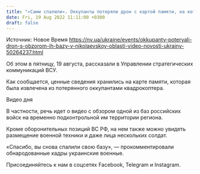 ```yaml
---
title: "«Сами спалили». Оккупанты потеряли дрон с картой памяти, на которой оказался обзор их базы — видео"
date: Fri, 19 Aug 2022 11:11:00 +0300
draft: false
---
```

Источник: Новое Время https://nv.ua/ukraine/events/okkupanty-poteryali-dron-s-obzorom-ih-bazy-v-nikolaevskoy-oblasti-video-novosti-ukrainy-50264237.html


Об этом в пятницу, 19 августа, рассказали в Управлении стратегических коммуникаций ВСУ.

Как сообщается, ценные сведения хранились на карте памяти, которая была извлечена из потерянного оккупантами квадрокоптера.

 Видео дня   

В частности, речь идет о видео с обзором одной из баз российских войск на временно подконтрольной им территории региона.

Кроме оборонительных позиций ВС РФ, на нем также можно увидеть размещение военной техники и даже лица нескольких солдат.

«Спасибо, вы снова спалили свою базу», — прокомментировали обнародованные кадры украинские военные.

Присоединяйтесь к нам в соцсетях Facebook, Telegram и Instagram.
